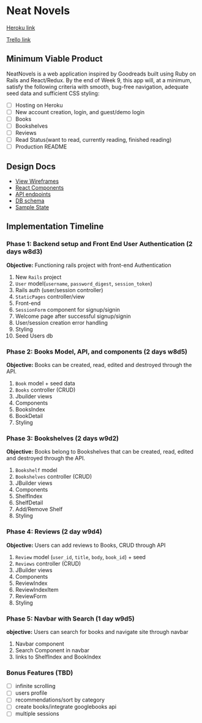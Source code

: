 # Neat Novels

[Heroku link][heroku]

[Trello link][trello]

[heroku]: http://stark-fortress-75406.herokuapp.com/
[trello]: https://trello.com/b/W3HvJUJo/fsp-goodreads

## Minimum Viable Product

NeatNovels is a web application inspired by Goodreads built using Ruby on Rails
and React/Redux. By the end of Week 9, this app will, at a minimum, satisfy the
following criteria with smooth, bug-free navigation, adequate seed data and
sufficient CSS styling:

- [ ] Hosting on Heroku
- [ ] New account creation, login, and guest/demo login
- [ ] Books
- [ ] Bookshelves
- [ ] Reviews
- [ ] Read Status(want to read, currently reading, finished reading)
- [ ] Production README

## Design Docs
* [View Wireframes][wireframes]
* [React Components][components]
* [API endpoints][api-endpoints]
* [DB schema][schema]
* [Sample State][sample-state]

[wireframes]: docs/wireframes
[components]: docs/component-hierarchy.md
[sample-state]: docs/sample-state.md
[api-endpoints]: docs/api-endpoints.md
[schema]: docs/schema.md

## Implementation Timeline

### Phase 1: Backend setup and Front End User Authentication (2 days w8d3)

**Objective:** Functioning rails project with front-end Authentication
1. New `Rails` project
  1. `User` model(`username`, `password_digest`, `session_token`)
  2. Rails auth (user/session controller)
  3. `StaticPages` controller/view
2. Front-end
  1. `SessionForm` component for signup/signin
  2. Welcome page after successful signup/signin
  3. User/session creation error handling
3. Styling
4. Seed Users db

### Phase 2: Books Model, API, and components (2 days w8d5)

**Objective:** Books can be created, read, edited and destroyed through
the API.
1. `Book` model + seed data
2. `Books` controller (CRUD)
3. Jbuilder views
4. Components
  1. BooksIndex
  2. BookDetail
5. Styling

### Phase 3: Bookshelves (2 days w9d2)

**Objective:** Books belong to Bookshelves that can be created, read, edited and destroyed through the API.
1. `Bookshelf` model
2. `Bookshelves` controller (CRUD)
3. JBuilder views
4. Components
  1. ShelfIndex
  2. ShelfDetail
  3. Add/Remove Shelf
5. Styling

### Phase 4: Reviews (2 day w9d4)

**Objective:** Users can add reviews to Books, CRUD through API
1. `Review` model (`user_id`, `title`, `body`, `book_id`) + seed
2. `Reviews` controller (CRUD)
3. JBuilder views
4. Components
  1. ReviewIndex
  2. ReviewIndexItem
  3. ReviewForm
5. Styling

### Phase 5: Navbar with Search (1 day w9d5)

**objective:** Users can search for books and navigate site through navbar
1. Navbar component
  1. Search Component in navbar
  2. links to ShelfIndex and BookIndex


### Bonus Features (TBD)
- [ ] infinite scrolling
- [ ] users profile
- [ ] recommendations/sort by category
- [ ] create books/integrate googlebooks api
- [ ] multiple sessions
